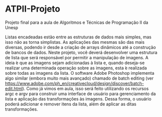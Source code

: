 # ATPII-Projeto
Projeto final para a aula de Algoritmos e Técnicas de Programação II da Unesp

Listas encadeadas estão entre as estruturas de dados mais simples, mas isso não as torna simplistas.
As aplicações das mesmas são das mais diversas, podendo ir desde a criação de arrays dinâmicos até
a construção de bancos de dados.
Neste projeto, você deverá desenvolver uma estrutura de lista que será responsável por permitir
a manipulação de imagens. A ideia  ́e que as imagens sejam adicionadas à lista e, quando deseja-se
realizar uma determinada operação sobre as imagens, esta  ́e realizada sobre todas as imagens da lista.
O software Adobe Photoshop implementa algo similar (embora muito mais avançado) chamado de batch
editing (ver https://www.adobe.com/ph_en/creativecloud/design/discover/batch-edit.html).
Como já vimos em aula, isso será feito utilizando os recursos argc e argv para construir uma
interface de usuário para gerenciamento da lista e aplicação das transformações às imagens. Dessa
forma, o usuário poderá adicionar e remover itens da lista, além de aplicar as ditas transformações.

